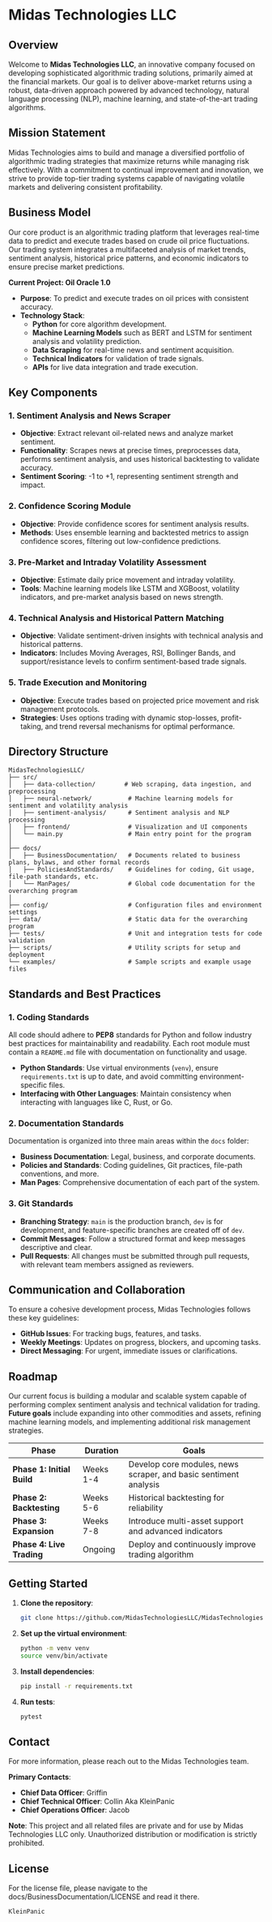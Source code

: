 # Midas Technologies LLC

## Overview

Welcome to **Midas Technologies LLC**, an innovative company focused on developing sophisticated algorithmic trading solutions, primarily aimed at the financial markets. Our goal is to deliver above-market returns using a robust, data-driven approach powered by advanced technology, natural language processing (NLP), machine learning, and state-of-the-art trading algorithms.

## Mission Statement

Midas Technologies aims to build and manage a diversified portfolio of algorithmic trading strategies that maximize returns while managing risk effectively. With a commitment to continual improvement and innovation, we strive to provide top-tier trading systems capable of navigating volatile markets and delivering consistent profitability.

## Business Model

Our core product is an algorithmic trading platform that leverages real-time data to predict and execute trades based on crude oil price fluctuations. Our trading system integrates a multifaceted analysis of market trends, sentiment analysis, historical price patterns, and economic indicators to ensure precise market predictions.

**Current Project: Oil Oracle 1.0**

- **Purpose**: To predict and execute trades on oil prices with consistent accuracy.
- **Technology Stack**:
  - **Python** for core algorithm development.
  - **Machine Learning Models** such as BERT and LSTM for sentiment analysis and volatility prediction.
  - **Data Scraping** for real-time news and sentiment acquisition.
  - **Technical Indicators** for validation of trade signals.
  - **APIs** for live data integration and trade execution.

## Key Components

### 1. **Sentiment Analysis and News Scraper**
   - **Objective**: Extract relevant oil-related news and analyze market sentiment.
   - **Functionality**: Scrapes news at precise times, preprocesses data, performs sentiment analysis, and uses historical backtesting to validate accuracy.
   - **Sentiment Scoring**: -1 to +1, representing sentiment strength and impact.

### 2. **Confidence Scoring Module**
   - **Objective**: Provide confidence scores for sentiment analysis results.
   - **Methods**: Uses ensemble learning and backtested metrics to assign confidence scores, filtering out low-confidence predictions.

### 3. **Pre-Market and Intraday Volatility Assessment**
   - **Objective**: Estimate daily price movement and intraday volatility.
   - **Tools**: Machine learning models like LSTM and XGBoost, volatility indicators, and pre-market analysis based on news strength.

### 4. **Technical Analysis and Historical Pattern Matching**
   - **Objective**: Validate sentiment-driven insights with technical analysis and historical patterns.
   - **Indicators**: Includes Moving Averages, RSI, Bollinger Bands, and support/resistance levels to confirm sentiment-based trade signals.

### 5. **Trade Execution and Monitoring**
   - **Objective**: Execute trades based on projected price movement and risk management protocols.
   - **Strategies**: Uses options trading with dynamic stop-losses, profit-taking, and trend reversal mechanisms for optimal performance.

## Directory Structure

```
MidasTechnologiesLLC/
├── src/
│   ├── data-collection/        # Web scraping, data ingestion, and preprocessing
│   ├── neural-network/          # Machine learning models for sentiment and volatility analysis
│   ├── sentiment-analysis/      # Sentiment analysis and NLP processing
│   ├── frontend/                # Visualization and UI components
│   └── main.py                  # Main entry point for the program
│
├── docs/
│   ├── BusinessDocumentation/   # Documents related to business plans, bylaws, and other formal records
│   ├── PoliciesAndStandards/    # Guidelines for coding, Git usage, file-path standards, etc.
│   └── ManPages/                # Global code documentation for the overarching program
│
├── config/                      # Configuration files and environment settings
├── data/                        # Static data for the overarching program
├── tests/                       # Unit and integration tests for code validation
├── scripts/                     # Utility scripts for setup and deployment
└── examples/                    # Sample scripts and example usage files
```

## Standards and Best Practices

### 1. **Coding Standards**

All code should adhere to **PEP8** standards for Python and follow industry best practices for maintainability and readability. Each root module must contain a `README.md` file with documentation on functionality and usage.

- **Python Standards**: Use virtual environments (`venv`), ensure `requirements.txt` is up to date, and avoid committing environment-specific files.
- **Interfacing with Other Languages**: Maintain consistency when interacting with languages like C, Rust, or Go.

### 2. **Documentation Standards**

Documentation is organized into three main areas within the `docs` folder:
- **Business Documentation**: Legal, business, and corporate documents.
- **Policies and Standards**: Coding guidelines, Git practices, file-path conventions, and more.
- **Man Pages**: Comprehensive documentation of each part of the system.

### 3. **Git Standards**

- **Branching Strategy**: `main` is the production branch, `dev` is for development, and feature-specific branches are created off of `dev`.
- **Commit Messages**: Follow a structured format and keep messages descriptive and clear.
- **Pull Requests**: All changes must be submitted through pull requests, with relevant team members assigned as reviewers.

## Communication and Collaboration

To ensure a cohesive development process, Midas Technologies follows these key guidelines:

- **GitHub Issues**: For tracking bugs, features, and tasks.
- **Weekly Meetings**: Updates on progress, blockers, and upcoming tasks.
- **Direct Messaging**: For urgent, immediate issues or clarifications.

## Roadmap

Our current focus is building a modular and scalable system capable of performing complex sentiment analysis and technical validation for trading. **Future goals** include expanding into other commodities and assets, refining machine learning models, and implementing additional risk management strategies.

| Phase                       | Duration   | Goals |
|-----------------------------|------------|-------|
| **Phase 1: Initial Build**  | Weeks 1-4  | Develop core modules, news scraper, and basic sentiment analysis |
| **Phase 2: Backtesting**    | Weeks 5-6  | Historical backtesting for reliability |
| **Phase 3: Expansion**      | Weeks 7-8  | Introduce multi-asset support and advanced indicators |
| **Phase 4: Live Trading**   | Ongoing    | Deploy and continuously improve trading algorithm |

## Getting Started

1. **Clone the repository**:
   ```bash
   git clone https://github.com/MidasTechnologiesLLC/MidasTechnologies.git
   ```
2. **Set up the virtual environment**:
   ```bash
   python -m venv venv
   source venv/bin/activate
   ```
3. **Install dependencies**:
   ```bash
   pip install -r requirements.txt
   ```
4. **Run tests**:
   ```bash
   pytest
   ```

## Contact

For more information, please reach out to the Midas Technologies team.

**Primary Contacts**:
- **Chief Data Officer**: Griffin 
- **Chief Technical Officer**: Collin Aka KleinPanic
- **Chief Operations Officer**: Jacob 

**Note**: This project and all related files are private and for use by Midas Technologies LLC only. Unauthorized distribution or modification is strictly prohibited.

## License

For the license file, please navigate to the docs/BusinessDocumentation/LICENSE and read it there. 

``` Author
KleinPanic
```

